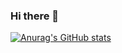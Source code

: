 ### Hi there 👋
[![Anurag's GitHub stats](https://github-readme-stats.vercel.app/api?username=LeandroPerrotta)](https://github.com/anuraghazra/github-readme-stats)
